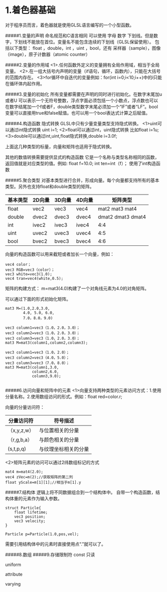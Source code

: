 # 1.着色器基础
对于程序员而言，着色器就是使用GLSL语言编写的一个小型函数。

#####1.变量的声明
命名规范和C语言相同 可以使用 字母 数字 下划线。但是数字，下划线不能放在首位。变量名不能包含连续的下划线（GLSL保留使用）。
包括以下类型： float ，double，int ，uint ，bool，还有
采样器（sample），图像（image），原子计数器（atomic counter）

#####2.变量的作用域
<1>.任何函数外定义的变量拥有全局作用域，相当于全局变量。
<2>.在一组大括号内声明的变量（if语句，循环，函数内），只能在大括号的范围内存在。
<3>for循环中自迭代的变量例如：for(int i=0;i<10;i++)中的i只能在循环体内起作用。

#####3.变量的初始化
所有变量都需要在声明的同时进行初始化。在数字末尾加u或者U 可以表示一个无符号整数，浮点字面必须包括一个小数点，浮点数也可以在数字结尾加一个f或者F，double类型数字末尾必须加一个“lF”或者“LF”。bool变量可以直接用true和false赋值。也可以用一个bool表达式计算之后赋值。

#####4.构造函数 隐式转换
GLSL中只有少量变量类型支持隐式转换。
<1>uint可以通过int隐式转换 uint i=1;
<2>float可以通过int，uint隐式转换
比如float i=1u;
<3>double可以通过int,uint,float隐式转换,double i=3.0f;

上面这几种类型的标量，向量和矩阵也适用于隐式转换。

其他的数值转换需要提供显式的构造函数
它是一个名称与类型名称相同的函数，返回值就是对应类型的值。例如:
float f=10.0;
int ten=int（f）； 使用了int构造函数


#####5.聚合类型
对基本类型进行合并，形成向量。每个向量都支持所有的基本类型。另外也支持float和double类型的矩阵。

| 基本类型 | 2D向量 | 3D向量 | 4D向量 | 矩阵类型 |
| -- | -- | -- | -- | -- |
| float | vec2 | vec3 | vec4 | mat2  mat3   mat4|
| double | dvec2 | dvec3 | dvec4 | dmat2 dmat3  dmat4 |
| int | ivec2 | ivec3 | ivec4 | 4:4 |
| uint| uvec2 | uvec3| uvec4| 4:5 |
| bool | bvec2 | bvec3 | bvec4 | 4:6 |

向量的构造函数可以用来截短或者加长一个向量，例如：
```
vec4 color；
vec3 RGB=vec3（color）；
vec3 white=vec3(1.0);
vec4 tran=vec4(white,0.5);
```


矩阵的构建方式：
m=mat3(4.0)构建了一个对角线元素为4.0的对角矩阵。

可以通过下面的形式初始化矩阵。
```
mat3 M=(1.0,2.0,3.0,
        4.0, 5.0, 6.0,
        7.0，8.0，9.0)
```

```
vec3 column1=vec3（1.0，2.0，3.0）；
vec3 column2=vec3（1.0，2.0，3.0）；
vec3 column3=vec3（1.0，2.0，3.0）；
mat3 M=mat3(column1,column2,column3);

vec3 column1=vec3（1.0，2.0）；
vec3 column2=vec3（4.0，5.0）；
vec3 column3=vec3（7.0，8.0）；
mat3 M=mat3(column1,3.0,
            column2,6.0,
            column3,9.0);


```

#####6.访问向量和矩阵中的元素
<1>向量支持两种类型的元素访问方式：1.使用分量名称。2.使用数组访问的形式。例如：float red=color.r;

向量的分量访问符：

| 分量访问符 | 符号描述 |
| -- | -- |
| （x,y,z,w） | 与位置相关的分量|
| （r,g,b,a）| 与颜色相关的分量 |
| (s,t,p,q) | 与纹理坐标相关的分量 |


<2>矩阵元素的访问可以通过2纬数组标记的方式
```
mat4 m=mat4(2.0);
vec4 zVec=m(2);//获取矩阵的第二列
float yScale=m[1][1];//相当于m[1].y
```

#####7.结构体
逻辑上将不同数据组合到一个结构体中。
自带一个构造函数，结构体重的元素作为输入参数。
```
struct Particle{
    float lifetime;
    vec3 position;
    vec3 velocity;
}

Particle p=Particle(1.0,pos,vel);
```
需要引用结构体中的元素时直接使用点“.”就可以了。

#####8.数组
#####9.存储限制符
const 只读

uniform

attribute

varying



